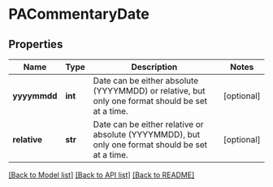 # PACommentaryDate


## Properties
Name | Type | Description | Notes
------------ | ------------- | ------------- | -------------
**yyyymmdd** | **int** | Date can be either absolute (YYYYMMDD) or relative, but only one format should be set at a time. | [optional] 
**relative** | **str** | Date can be either relative or absolute (YYYYMMDD), but only one format should be set at a time. | [optional] 

[[Back to Model list]](../README.md#documentation-for-models) [[Back to API list]](../README.md#documentation-for-api-endpoints) [[Back to README]](../README.md)


